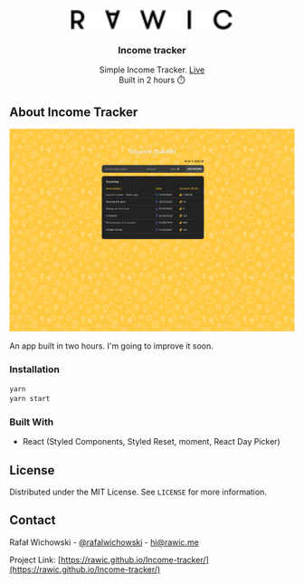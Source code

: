 <p align="center">
  <a href="https://rawic.github.io/Income-tracker/">
    <img src="readme/logo.svg" height="35" alt="rawic.me Logo">
  </a>

  <h3 align="center">Income tracker</h3>

  <p align="center">
    Simple Income Tracker. <a href="https://rawic.github.io/Income-tracker/" target="_blank" rel="noopener noreferrer">Live</a>
    <br />
    Built in 2 hours ⏱️
  </p>
</p>

## About Income Tracker

<a align="center" href="https://rawic.github.io/Income-tracker/" rel="nofollow noopener noreferrer" target="blank">
  <img src="readme/app-screenshot.jpg" alt="rawic.me - home page" style="max-width: 100%;">
</a>

An app built in two hours. I'm going to improve it soon.

### Installation

```sh
yarn
yarn start
```
### Built With

- React (Styled Components, Styled Reset, moment, React Day Picker)

## License

Distributed under the MIT License. See `LICENSE` for more information.

## Contact

Rafał Wichowski - [@rafalwichowski](https://twitter.com/rafalwichowski) - [hi@rawic.me](mailto:hi@rawic.me)

Project Link: [https://rawic.github.io/Income-tracker/](https://rawic.github.io/Income-tracker/)

[app-screenshot]: readme/app-screenshot.jpg
